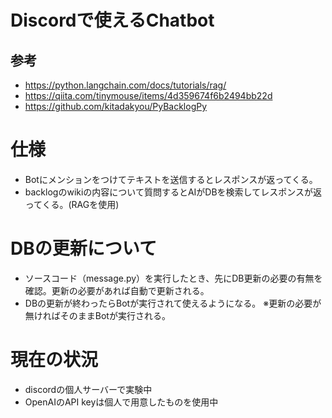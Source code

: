 # Discordで使えるChatbot
## 参考
* https://python.langchain.com/docs/tutorials/rag/
* https://qiita.com/tinymouse/items/4d359674f6b2494bb22d
* https://github.com/kitadakyou/PyBacklogPy

# 仕様
* Botにメンションをつけてテキストを送信するとレスポンスが返ってくる。
* backlogのwikiの内容について質問するとAIがDBを検索してレスポンスが返ってくる。(RAGを使用)

# DBの更新について
* ソースコード（message.py）を実行したとき、先にDB更新の必要の有無を確認。更新の必要があれば自動で更新される。
* DBの更新が終わったらBotが実行されて使えるようになる。
※更新の必要が無ければそのままBotが実行される。

# 現在の状況
* discordの個人サーバーで実験中
* OpenAIのAPI keyは個人で用意したものを使用中